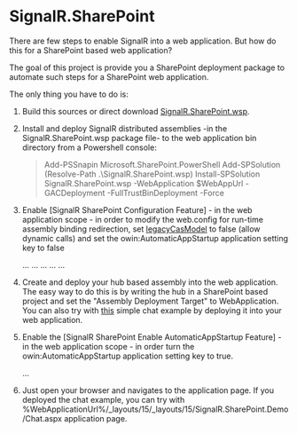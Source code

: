# SignalR.SharePoint

There are few steps to enable SignalR into a web application. But how do this for a SharePoint based web application? 

The goal of this project is provide you a SharePoint deployment package to  automate such steps for a SharePoint web application.

The only thing you have to do is:

1) Build this sources or direct download [SignalR.SharePoint.wsp](https://onedrive.live.com/redir?resid=ADEB7E738B27F26C!123&authkey=!AB7lL3MQVas4LNw&ithint=file%2cwsp).

2) Install and deploy SignalR distributed assemblies -in the SignalR.SharePoint.wsp package file- to the web application bin directory from a Powershell console:

    >Add-PSSnapin Microsoft.SharePoint.PowerShell
    >Add-SPSolution (Resolve-Path .\SignalR.SharePoint.wsp)
    >Install-SPSolution SignalR.SharePoint.wsp -WebApplication $WebAppUrl -GACDeployment -FullTrustBinDeployment -Force

3) Enable [SignalR SharePoint Configuration Feature] - in the web application scope - in order to modify the web.config for run-time assembly binding redirection, set [legacyCasModel](http://msdn.microsoft.com/en-us/library/vstudio/tkscy493(v=vs.100).aspx) to false (allow dynamic calls) and set the owin:AutomaticAppStartup application setting key to false

    ...
       <trust level="Full" originUrl="" legacyCasModel="false" />
    ...
      <runtime>
        <assemblyBinding>
    ...
          <dependentAssembly>
            <assemblyIdentity name="Microsoft.Owin.Security" publicKeyToken="31bf3856ad364e35" culture="neutral" />
            <bindingRedirect oldVersion="0.0.0.0-2.1.0.0" newVersion="2.1.0.0" />
          </dependentAssembly>
          <dependentAssembly>
            <assemblyIdentity name="Microsoft.Owin" publicKeyToken="31bf3856ad364e35" culture="neutral" />
            <bindingRedirect oldVersion="0.0.0.0-2.1.0.0" newVersion="2.1.0.0" />
          </dependentAssembly>
          <dependentAssembly>
            <assemblyIdentity name="Newtonsoft.Json" publicKeyToken="30ad4fe6b2a6aeed" culture="neutral" />
            <bindingRedirect oldVersion="0.0.0.0-6.0.0.0" newVersion="6.0.0.0" />
          </dependentAssembly>
        </assemblyBinding>
      </runtime>
    ...
      <appSettings>
    ...
        <add key="owin:AutomaticAppStartup" value="false" />
      </appSettings>

4) Create and deploy your hub based assembly into the web application. The easy way to do this is by writing the hub in a SharePoint based project and set the "Assembly Deployment Target" to WebApplication. You can also try with [this](https://onedrive.live.com/redir?resid=ADEB7E738B27F26C!122&authkey=!ABvr991lcrcDUEQ&ithint=file%2czip) simple chat example by deploying it into your web application.

5) Enable the [SignalR SharePoint Enable AutomaticAppStartup Feature] - in the web application scope - in order turn the owin:AutomaticAppStartup application setting key to true.

      <appSettings>
    ...
        <add key="owin:AutomaticAppStartup" value="true" />
      </appSettings>

6) Just open your browser and navigates to the application page. If you deployed the chat example, you can try with %WebApplicationUrl%/_layouts/15/_layouts/15/SignalR.SharePoint.Demo/Chat.aspx application page.